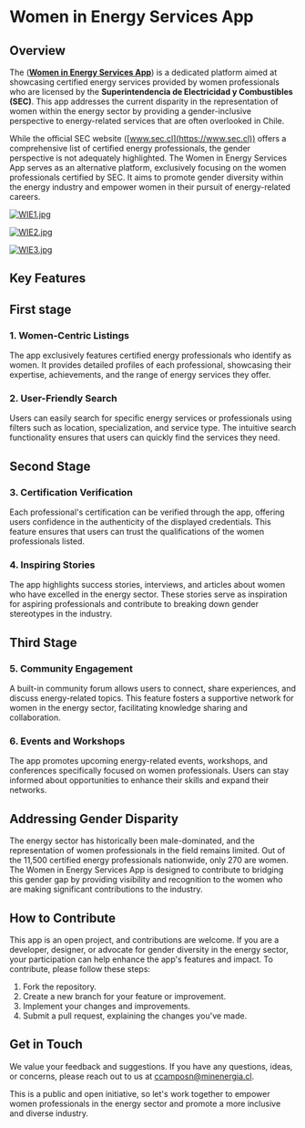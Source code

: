 # Women in Energy Services App

## Overview

The ([**Women in Energy Services App**](https://instaladoras.vercel.app)) is a dedicated
platform aimed at showcasing certified energy services provided by women professionals who
are licensed by the **Superintendencia de Electricidad y Combustibles (SEC)**. This app
addresses the current disparity in the representation of women within the energy sector by
providing a gender-inclusive perspective to energy-related services that are often
overlooked in Chile.

While the official SEC website ([www.sec.cl](https://www.sec.cl)) offers a comprehensive
list of certified energy professionals, the gender perspective is not adequately
highlighted. The Women in Energy Services App serves as an alternative platform,
exclusively focusing on the women professionals certified by SEC. It aims to promote
gender diversity within the energy industry and empower women in their pursuit of
energy-related careers.

[![WIE1.jpg](https://i.postimg.cc/vmQPWxYF/WIE1.jpg)](https://postimg.cc/yDbXKd3v)

[![WIE2.jpg](https://i.postimg.cc/HxnBNG86/WIE2.jpg)](https://postimg.cc/Q9LQByb7)

[![WIE3.jpg](https://i.postimg.cc/zf0xpDvL/WIE3.jpg)](https://postimg.cc/JyH3zLbm)

## Key Features

## First stage

### 1. Women-Centric Listings

The app exclusively features certified energy professionals who identify as women. It
provides detailed profiles of each professional, showcasing their expertise, achievements,
and the range of energy services they offer.

### 2. User-Friendly Search

Users can easily search for specific energy services or professionals using filters such
as location, specialization, and service type. The intuitive search functionality ensures
that users can quickly find the services they need.

## Second Stage

### 3. Certification Verification

Each professional's certification can be verified through the app, offering users
confidence in the authenticity of the displayed credentials. This feature ensures that
users can trust the qualifications of the women professionals listed.

### 4. Inspiring Stories

The app highlights success stories, interviews, and articles about women who have excelled
in the energy sector. These stories serve as inspiration for aspiring professionals and
contribute to breaking down gender stereotypes in the industry.

## Third Stage

### 5. Community Engagement

A built-in community forum allows users to connect, share experiences, and discuss
energy-related topics. This feature fosters a supportive network for women in the energy
sector, facilitating knowledge sharing and collaboration.

### 6. Events and Workshops

The app promotes upcoming energy-related events, workshops, and conferences specifically
focused on women professionals. Users can stay informed about opportunities to enhance
their skills and expand their networks.

## Addressing Gender Disparity

The energy sector has historically been male-dominated, and the representation of women
professionals in the field remains limited. Out of the 11,500 certified energy
professionals nationwide, only 270 are women. The Women in Energy Services App is designed
to contribute to bridging this gender gap by providing visibility and recognition to the
women who are making significant contributions to the industry.

## How to Contribute

This app is an open project, and contributions are welcome. If you are a developer,
designer, or advocate for gender diversity in the energy sector, your participation can
help enhance the app's features and impact. To contribute, please follow these steps:

1. Fork the repository.
2. Create a new branch for your feature or improvement.
3. Implement your changes and improvements.
4. Submit a pull request, explaining the changes you've made.

## Get in Touch

We value your feedback and suggestions. If you have any questions, ideas, or concerns,
please reach out to us at [ccamposn@minenergia.cl](mailto:ccamposn@minenergia.cl).

This is a public and open initiative, so let's work together to empower women
professionals in the energy sector and promote a more inclusive and diverse industry.
